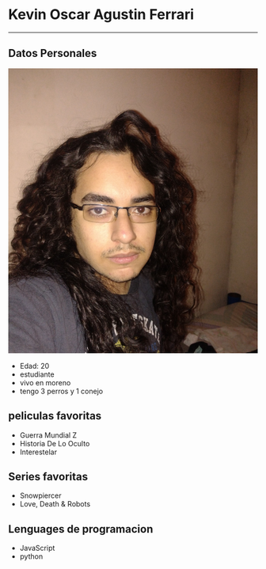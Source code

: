 # Kevin Oscar Agustin Ferrari

***

## Datos Personales

![foto mia](img/yo.jpg)

* Edad: 20
* estudiante
* vivo en moreno
* tengo 3 perros y 1 conejo

## peliculas favoritas
* Guerra Mundial Z
* Historia De Lo Oculto
* Interestelar

## Series favoritas
* Snowpiercer
* Love, Death & Robots

## Lenguages de programacion
* JavaScript
* python